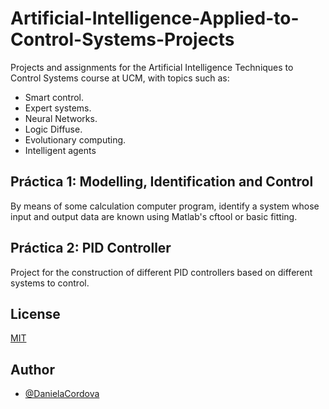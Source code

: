 # Artificial-Intelligence-Applied-to-Control-Systems-Projects

Projects and assignments for the Artificial Intelligence 
Techniques to Control Systems
course at UCM, with topics such as: 
- Smart control.
- Expert systems. 
- Neural Networks. 
- Logic Diffuse. 
- Evolutionary computing. 
- Intelligent agents


## Práctica 1: Modelling, Identification and Control 

By means of some calculation computer program, 
identify a system whose input and output data are known using
Matlab's cftool or basic fitting. 

## Práctica 2: PID Controller

Project for the construction of
different PID controllers based on different systems to control.

## License

[MIT](https://choosealicense.com/licenses/mit/)


## Author

- [@DanielaCordova](https://github.com/DanielaCordova)
